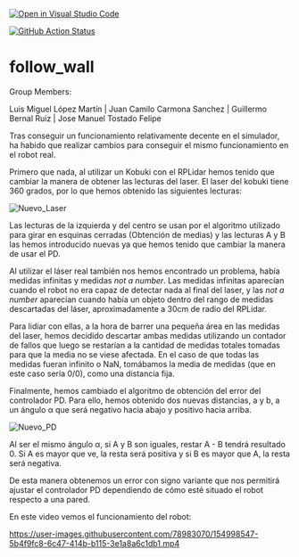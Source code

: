 [![Open in Visual Studio Code](https://classroom.github.com/assets/open-in-vscode-f059dc9a6f8d3a56e377f745f24479a46679e63a5d9fe6f495e02850cd0d8118.svg)](https://classroom.github.com/online_ide?assignment_repo_id=6883153&assignment_repo_type=AssignmentRepo)

[![GitHub Action
Status](https://github.com/Docencia-fmrico/follow-wall-grupo-dia-libre/workflows/main/badge.svg)](https://github.com/Docencia-fmrico/follow-wall-grupo-dia-libre)


# follow_wall

Group Members:

Luis Miguel López Martín |
Juan Camilo Carmona Sanchez |
Guillermo Bernal Ruiz |
Jose Manuel Tostado Felipe

Tras conseguir un funcionamiento relativamente decente en el simulador, ha habido que realizar cambios para conseguir el mismo funcionamiento en el robot real.

Primero que nada, al utilizar un Kobuki con el RPLidar hemos tenido que cambiar la manera de obtener las lecturas del laser. El laser del kobuki tiene 360 grados, por lo que hemos obtenido las siguientes lecturas:

![Nuevo_Laser](https://user-images.githubusercontent.com/78983070/154996376-ccd54ae5-3a5f-4a14-8e41-2305d022eb05.png)

Las lecturas de la izquierda y del centro se usan por el algoritmo utilizado para girar en esquinas cerradas (Obtención de medias) y las lecturas A y B las hemos introducido nuevas ya que hemos tenido que cambiar la manera de usar el PD.

Al utilizar el láser real también nos hemos encontrado un problema, había medidas infinitas y medidas _not a number_. Las medidas infinitas aparecían cuando el robot no era capaz de detectar nada al final del laser, y las _not a number_ aparecían cuando había un objeto dentro del rango de medidas descartadas del láser, aproximadamente a 30cm de radio del RPLidar. 

Para lidiar con ellas, a la hora de barrer una pequeña área en las medidas del laser, hemos decidido descartar ambas medidas utilizando un contador de fallos que luego se restarían a la cantidad de medidas totales tomadas para que la media no se viese afectada. En el caso de que todas las medidas fueran infinito o NaN, tomábamos la media de medidas (que en este caso sería 0/0), como una distancia fija.

Finalmente, hemos cambiado el algoritmo de obtención del error del controlador PD. Para ello, hemos obtenido dos nuevas distancias, a y b, a un ángulo α que será negativo hacia abajo y positivo hacia arriba.

![Nuevo_PD](https://user-images.githubusercontent.com/78983070/154997515-581e8d5c-03a6-40af-ab67-2c5510baeb5c.png)

Al ser el mismo ángulo α, si A y B son iguales, restar A - B tendrá resultado 0. Si A es mayor que ve, la resta será positiva y si B es mayor que A, la resta será negativa.

De esta manera obtenemos un error con signo variante que nos permitirá ajustar el controlador PD dependiendo de cómo esté situado el robot respecto a una pared.

En este video vemos el funcionamiento del robot:

https://user-images.githubusercontent.com/78983070/154998547-5b4f9fc8-6c47-414b-b115-3e1a8a6c1db1.mp4

